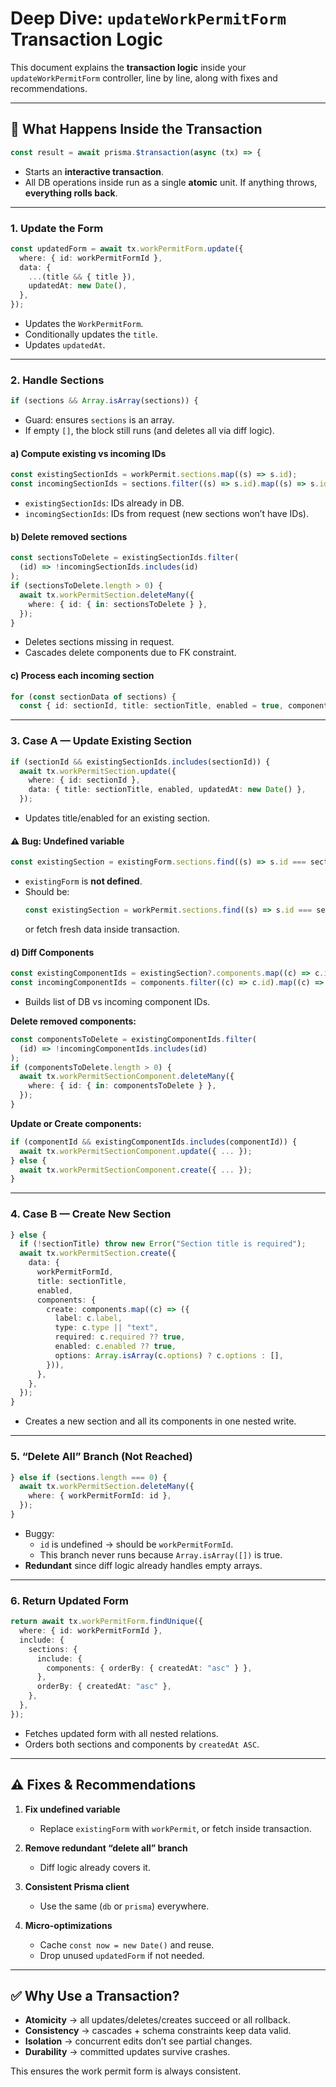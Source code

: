 # Deep Dive: `updateWorkPermitForm` Transaction Logic

This document explains the **transaction logic** inside your `updateWorkPermitForm` controller, line by line, along with fixes and recommendations.

---

## 📌 What Happens Inside the Transaction

```ts
const result = await prisma.$transaction(async (tx) => {
```
- Starts an **interactive transaction**.  
- All DB operations inside run as a single **atomic** unit. If anything throws, **everything rolls back**.

---

### 1. Update the Form

```ts
const updatedForm = await tx.workPermitForm.update({
  where: { id: workPermitFormId },
  data: {
    ...(title && { title }),
    updatedAt: new Date(),
  },
});
```
- Updates the `WorkPermitForm`.  
- Conditionally updates the `title`.  
- Updates `updatedAt`.  

---

### 2. Handle Sections

```ts
if (sections && Array.isArray(sections)) {
```
- Guard: ensures `sections` is an array.  
- If empty `[]`, the block still runs (and deletes all via diff logic).

#### a) Compute existing vs incoming IDs

```ts
const existingSectionIds = workPermit.sections.map((s) => s.id);
const incomingSectionIds = sections.filter((s) => s.id).map((s) => s.id);
```

- `existingSectionIds`: IDs already in DB.  
- `incomingSectionIds`: IDs from request (new sections won’t have IDs).  

#### b) Delete removed sections

```ts
const sectionsToDelete = existingSectionIds.filter(
  (id) => !incomingSectionIds.includes(id)
);
if (sectionsToDelete.length > 0) {
  await tx.workPermitSection.deleteMany({
    where: { id: { in: sectionsToDelete } },
  });
}
```
- Deletes sections missing in request.  
- Cascades delete components due to FK constraint.

#### c) Process each incoming section

```ts
for (const sectionData of sections) {
  const { id: sectionId, title: sectionTitle, enabled = true, components = [] } = sectionData;
```

---

### 3. Case A — Update Existing Section

```ts
if (sectionId && existingSectionIds.includes(sectionId)) {
  await tx.workPermitSection.update({
    where: { id: sectionId },
    data: { title: sectionTitle, enabled, updatedAt: new Date() },
  });
```

- Updates title/enabled for an existing section.

#### ⚠️ Bug: Undefined variable

```ts
const existingSection = existingForm.sections.find((s) => s.id === sectionId);
```
- `existingForm` is **not defined**.  
- Should be:
  ```ts
  const existingSection = workPermit.sections.find((s) => s.id === sectionId);
  ```
  or fetch fresh data inside transaction.

#### d) Diff Components

```ts
const existingComponentIds = existingSection?.components.map((c) => c.id) || [];
const incomingComponentIds = components.filter((c) => c.id).map((c) => c.id);
```

- Builds list of DB vs incoming component IDs.  

**Delete removed components:**
```ts
const componentsToDelete = existingComponentIds.filter(
  (id) => !incomingComponentIds.includes(id)
);
if (componentsToDelete.length > 0) {
  await tx.workPermitSectionComponent.deleteMany({
    where: { id: { in: componentsToDelete } },
  });
}
```

**Update or Create components:**
```ts
if (componentId && existingComponentIds.includes(componentId)) {
  await tx.workPermitSectionComponent.update({ ... });
} else {
  await tx.workPermitSectionComponent.create({ ... });
}
```

---

### 4. Case B — Create New Section

```ts
} else {
  if (!sectionTitle) throw new Error("Section title is required");
  await tx.workPermitSection.create({
    data: {
      workPermitFormId,
      title: sectionTitle,
      enabled,
      components: {
        create: components.map((c) => ({
          label: c.label,
          type: c.type || "text",
          required: c.required ?? true,
          enabled: c.enabled ?? true,
          options: Array.isArray(c.options) ? c.options : [],
        })),
      },
    },
  });
}
```

- Creates a new section and all its components in one nested write.

---

### 5. “Delete All” Branch (Not Reached)

```ts
} else if (sections.length === 0) {
  await tx.workPermitSection.deleteMany({
    where: { workPermitFormId: id },
  });
}
```
- Buggy:  
  - `id` is undefined → should be `workPermitFormId`.  
  - This branch never runs because `Array.isArray([])` is true.  
- **Redundant** since diff logic already handles empty arrays.

---

### 6. Return Updated Form

```ts
return await tx.workPermitForm.findUnique({
  where: { id: workPermitFormId },
  include: {
    sections: {
      include: {
        components: { orderBy: { createdAt: "asc" } },
      },
      orderBy: { createdAt: "asc" },
    },
  },
});
```
- Fetches updated form with all nested relations.  
- Orders both sections and components by `createdAt ASC`.

---

## ⚠️ Fixes & Recommendations

1. **Fix undefined variable**
   - Replace `existingForm` with `workPermit`, or fetch inside transaction.

2. **Remove redundant “delete all” branch**
   - Diff logic already covers it.  

3. **Consistent Prisma client**
   - Use the same (`db` or `prisma`) everywhere.

4. **Micro-optimizations**
   - Cache `const now = new Date()` and reuse.  
   - Drop unused `updatedForm` if not needed.

---

## ✅ Why Use a Transaction?

- **Atomicity** → all updates/deletes/creates succeed or all rollback.  
- **Consistency** → cascades + schema constraints keep data valid.  
- **Isolation** → concurrent edits don’t see partial changes.  
- **Durability** → committed updates survive crashes.  

This ensures the work permit form is always consistent.
